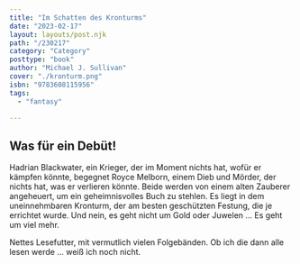 ```yaml
---
title: "Im Schatten des Kronturms"
date: "2023-02-17"
layout: layouts/post.njk
path: "/230217"
category: "Category"
posttype: "book"
author: "Michael J. Sullivan"
cover: "./kronturm.png"
isbn: "9783608115956"
tags:
  - "fantasy"

---
```

## Was für ein Debüt!

Hadrian Blackwater, ein Krieger, der im Moment nichts hat, wofür er kämpfen könnte, begegnet Royce Melborn, einem Dieb und Mörder, der nichts hat, was er verlieren könnte. Beide werden von einem alten Zauberer angeheuert, um ein geheimnisvolles Buch zu stehlen. Es liegt in dem uneinnehmbaren Kronturm, der am besten geschützten Festung, die je errichtet wurde. Und nein, es geht nicht um Gold oder Juwelen ... Es geht um viel mehr.

Nettes Lesefutter, mit vermutlich vielen Folgebänden. Ob ich die dann alle lesen werde ... weiß ich noch nicht.
